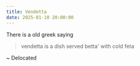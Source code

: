 ```yaml
---
title: Vendetta
date: 2025-01-10 20:00:00
---
```


There is a old greek saying 
> vendetta is a dish served betta' with cold feta  

~ Delocated

